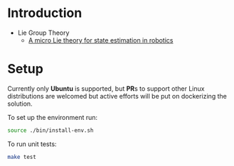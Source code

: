 # Introduction

- Lie Group Theory
    - [A micro Lie theory for state estimation in robotics](https://arxiv.org/pdf/1812.01537.pdf)

# Setup
Currently only **Ubuntu** is supported, but **PR**s to support other Linux distributions
are welcomed but active efforts will be put on dockerizing the solution.

To set up the environment run:
```bash
source ./bin/install-env.sh
```

To run unit tests:
```bash
make test
```
